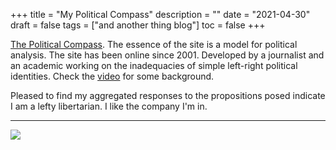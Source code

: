 +++
title = "My Political Compass"
description = ""
date = "2021-04-30"
draft = false
tags = ["and another thing blog"]
toc = false
+++

[The Political Compass](https://www.politicalcompass.org). The essence of the site is a model for political analysis. The site has been online since 2001. Developed by a journalist and an academic working on the inadequacies of simple left-right political identities. Check the [video](https://www.youtube.com/watch?v=5u3UCz0TM5Q) for some background. 

Pleased to find my aggregated responses to the propositions posed indicate I am a lefty libertarian. I like the company I'm in. 

---

<img style="display:block;margin:auto" src="https://i.ibb.co/LQMcMv6/20210430-political-compass.png">